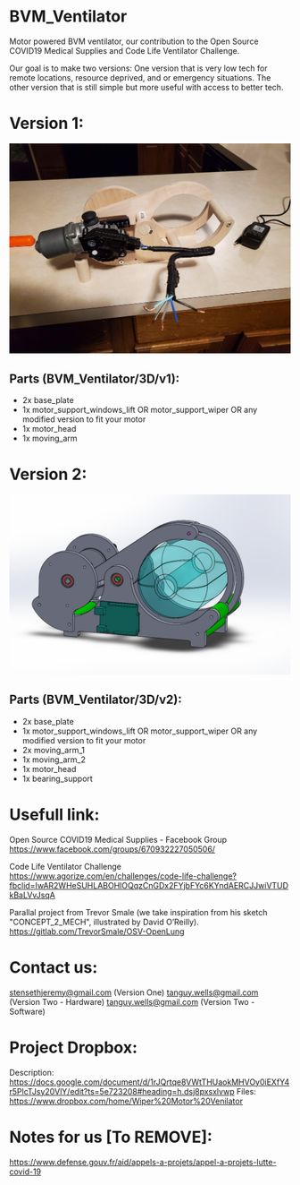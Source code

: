 # BVM_Ventilator
Motor powered BVM ventilator, our contribution to the Open Source COVID19 Medical Supplies and Code Life Ventilator Challenge.


Our goal is to make two versions:
One version that is very low tech for remote locations, resource deprived, and or emergency situations.
The other version that is still simple but more useful with access to better tech.

# Version 1:

![img_v1](https://raw.githubusercontent.com/Dtanguy/BVM_Ventilator/master/img/protov1-img2.jpg)

## Parts (BVM_Ventilator/3D/v1):
- 2x base_plate
- 1x motor_support_windows_lift OR motor_support_wiper OR any modified version to fit your motor
- 1x motor_head
- 1x moving_arm

# Version 2:

![img_v2](https://raw.githubusercontent.com/Dtanguy/BVM_Ventilator/master/img/protov2-img1.png)

## Parts (BVM_Ventilator/3D/v2):
- 2x base_plate
- 1x motor_support_windows_lift OR motor_support_wiper OR any modified version to fit your motor
- 2x moving_arm_1
- 1x moving_arm_2
- 1x motor_head
- 1x bearing_support


# Usefull link:

Open Source COVID19 Medical Supplies - Facebook Group
https://www.facebook.com/groups/670932227050506/

Code Life Ventilator Challenge
https://www.agorize.com/en/challenges/code-life-challenge?fbclid=IwAR2WHeSUHLABOHlOQqzCnGDx2FYjbFYc6KYndAERCJJwiVTUDkBaLVvJsqA


Parallal project from Trevor Smale (we take inspiration from his sketch "CONCEPT_2_MECH", illustrated by David O’Reilly).
https://gitlab.com/TrevorSmale/OSV-OpenLung


# Contact us:
stensethjeremy@gmail.com 	(Version One)
tanguy.wells@gmail.com	    (Version Two - Hardware)
tanguy.wells@gmail.com	    (Version Two - Software)

# Project Dropbox:
Description: https://docs.google.com/document/d/1rJQrtqe8VWtTHUaokMHVOy0iEXfY4r5PlcTJsy20VlY/edit?ts=5e723208#heading=h.dsj8pxsxlvwp
Files: https://www.dropbox.com/home/Wiper%20Motor%20Venilator

# Notes for us [To REMOVE]:

https://www.defense.gouv.fr/aid/appels-a-projets/appel-a-projets-lutte-covid-19